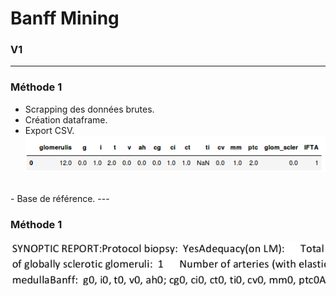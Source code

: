 # Banff Mining
### V1
---

### Méthode 1

- Scrapping des données brutes.
- Création dataframe.
- Export CSV.<br/>
![Image](scrap.png)
<br/>
- Base de référence.
---

### Méthode 1
![Image](banff_encoded.png)

